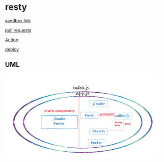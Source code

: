 # resty

[sandbox link](https://codesandbox.io/s/practical-fog-2hgbp)

[pull requests](https://github.com/DinaSami/resty/pulls)

[Action](https://github.com/DinaSami/resty/actions)

[deploy]()

## UML
![preview](./UML.png)
